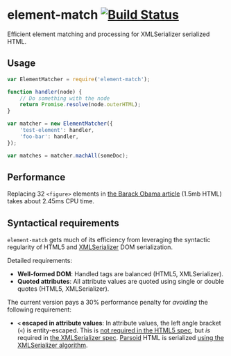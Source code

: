 # element-match [![Build Status](https://travis-ci.org/gwicke/element-match.svg?branch=master)](https://travis-ci.org/gwicke/element-match)

Efficient element matching and processing for XMLSerializer serialized HTML.

## Usage

```javascript
var ElementMatcher = require('element-match');

function handler(node) {
    // Do something with the node
    return Promise.resolve(node.outerHTML);
}

var matcher = new ElementMatcher({
    'test-element': handler,
    'foo-bar': handler,
});

var matches = matcher.machAll(someDoc);
```

## Performance

Replacing 32 `<figure>` elements in [the Barack Obama
article](en.wikipedia.org/api/rest_v1/page/html/Barack_Obama) (1.5mb HTML)
takes about 2.45ms CPU time.

## Syntactical requirements

`element-match` gets much of its efficiency from leveraging the syntactic
regularity of HTML5 and
[XMLSerializer](https://developer.mozilla.org/en-US/docs/XMLSerializer)
DOM serialization.

Detailed requirements:

- **Well-formed DOM**: Handled tags are balanced (HTML5, XMLSerializer).
- **Quoted attributes**: All attribute values are quoted using single or
    double quotes (HTML5, XMLSerializer). 

The current version pays a 30% performance penalty for *avoiding* the following
requirement:

- **`<` escaped in attribute values**: In attribute values, the left angle
    bracket (`<`) is entity-escaped. This is [not required in the HTML5
    spec](http://www.w3.org/TR/html5/syntax.html#serializing-html-fragments),
    but *is* required in [the XMLSerializer
    spec](http://www.w3.org/TR/DOM-Parsing/#dfn-concept-serialize-attr-value).
    [Parsoid](https://www.mediawiki.org/wiki/Parsoid) HTML is serialized [using
    the XMLSerializer
    algorithm](https://github.com/wikimedia/parsoid/blob/master/lib/XMLSerializer.js).
